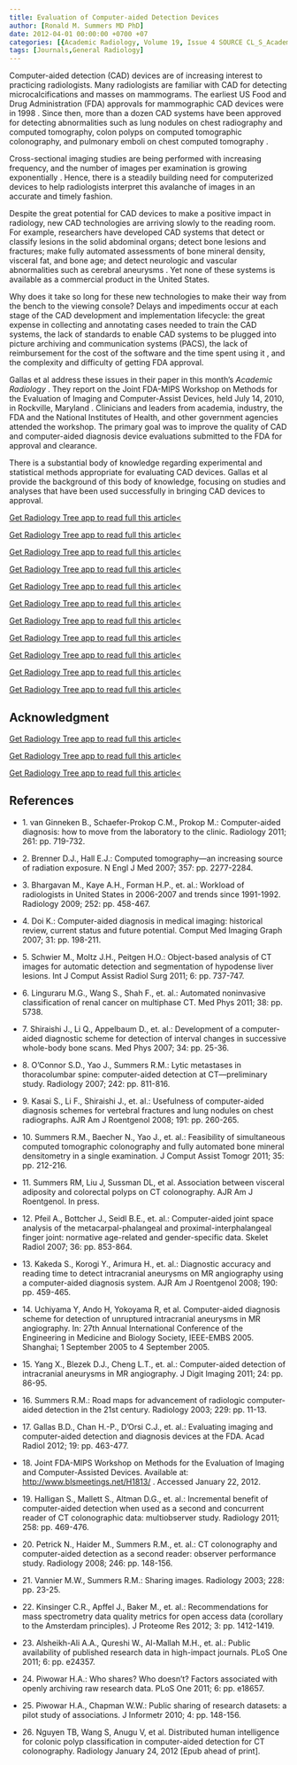 ```yaml
---
title: Evaluation of Computer-aided Detection Devices
author: [Ronald M. Summers MD PhD]
date: 2012-04-01 00:00:00 +0700 +07
categories: [{Academic Radiology, Volume 19, Issue 4 SOURCE CL_S_AcademicRadiologyVolume19Issue4 1}]
tags: [Journals,General Radiology]
---
```

Computer-aided detection (CAD) devices are of increasing interest to practicing radiologists. Many radiologists are familiar with CAD for detecting microcalcifications and masses on mammograms. The earliest US Food and Drug Administration (FDA) approvals for mammographic CAD devices were in 1998 . Since then, more than a dozen CAD systems have been approved for detecting abnormalities such as lung nodules on chest radiography and computed tomography, colon polyps on computed tomographic colonography, and pulmonary emboli on chest computed tomography .

Cross-sectional imaging studies are being performed with increasing frequency, and the number of images per examination is growing exponentially . Hence, there is a steadily building need for computerized devices to help radiologists interpret this avalanche of images in an accurate and timely fashion.

Despite the great potential for CAD devices to make a positive impact in radiology, new CAD technologies are arriving slowly to the reading room. For example, researchers have developed CAD systems that detect or classify lesions in the solid abdominal organs; detect bone lesions and fractures; make fully automated assessments of bone mineral density, visceral fat, and bone age; and detect neurologic and vascular abnormalities such as cerebral aneurysms . Yet none of these systems is available as a commercial product in the United States.

Why does it take so long for these new technologies to make their way from the bench to the viewing console? Delays and impediments occur at each stage of the CAD development and implementation lifecycle: the great expense in collecting and annotating cases needed to train the CAD systems, the lack of standards to enable CAD systems to be plugged into picture archiving and communication systems (PACS), the lack of reimbursement for the cost of the software and the time spent using it , and the complexity and difficulty of getting FDA approval.

Gallas et al address these issues in their paper in this month’s _Academic Radiology_ . They report on the Joint FDA-MIPS Workshop on Methods for the Evaluation of Imaging and Computer-Assist Devices, held July 14, 2010, in Rockville, Maryland . Clinicians and leaders from academia, industry, the FDA and the National Institutes of Health, and other government agencies attended the workshop. The primary goal was to improve the quality of CAD and computer-aided diagnosis device evaluations submitted to the FDA for approval and clearance.

There is a substantial body of knowledge regarding experimental and statistical methods appropriate for evaluating CAD devices. Gallas et al provide the background of this body of knowledge, focusing on studies and analyses that have been used successfully in bringing CAD devices to approval.

[Get Radiology Tree app to read full this article<](https://clinicalpub.com/app)

[Get Radiology Tree app to read full this article<](https://clinicalpub.com/app)

[Get Radiology Tree app to read full this article<](https://clinicalpub.com/app)

[Get Radiology Tree app to read full this article<](https://clinicalpub.com/app)

[Get Radiology Tree app to read full this article<](https://clinicalpub.com/app)

[Get Radiology Tree app to read full this article<](https://clinicalpub.com/app)

[Get Radiology Tree app to read full this article<](https://clinicalpub.com/app)

[Get Radiology Tree app to read full this article<](https://clinicalpub.com/app)

[Get Radiology Tree app to read full this article<](https://clinicalpub.com/app)

[Get Radiology Tree app to read full this article<](https://clinicalpub.com/app)

[Get Radiology Tree app to read full this article<](https://clinicalpub.com/app)

## Acknowledgment

[Get Radiology Tree app to read full this article<](https://clinicalpub.com/app)

[Get Radiology Tree app to read full this article<](https://clinicalpub.com/app)

[Get Radiology Tree app to read full this article<](https://clinicalpub.com/app)

## References

- 1\. van Ginneken B., Schaefer-Prokop C.M., Prokop M.: Computer-aided diagnosis: how to move from the laboratory to the clinic. Radiology 2011; 261: pp. 719-732.


- 2\. Brenner D.J., Hall E.J.: Computed tomography—an increasing source of radiation exposure. N Engl J Med 2007; 357: pp. 2277-2284.


- 3\. Bhargavan M., Kaye A.H., Forman H.P., et. al.: Workload of radiologists in United States in 2006-2007 and trends since 1991-1992. Radiology 2009; 252: pp. 458-467.


- 4\. Doi K.: Computer-aided diagnosis in medical imaging: historical review, current status and future potential. Comput Med Imaging Graph 2007; 31: pp. 198-211.


- 5\. Schwier M., Moltz J.H., Peitgen H.O.: Object-based analysis of CT images for automatic detection and segmentation of hypodense liver lesions. Int J Comput Assist Radiol Surg 2011; 6: pp. 737-747.


- 6\. Linguraru M.G., Wang S., Shah F., et. al.: Automated noninvasive classification of renal cancer on multiphase CT. Med Phys 2011; 38: pp. 5738.


- 7\. Shiraishi J., Li Q., Appelbaum D., et. al.: Development of a computer-aided diagnostic scheme for detection of interval changes in successive whole-body bone scans. Med Phys 2007; 34: pp. 25-36.


- 8\. O’Connor S.D., Yao J., Summers R.M.: Lytic metastases in thoracolumbar spine: computer-aided detection at CT—preliminary study. Radiology 2007; 242: pp. 811-816.


- 9\. Kasai S., Li F., Shiraishi J., et. al.: Usefulness of computer-aided diagnosis schemes for vertebral fractures and lung nodules on chest radiographs. AJR Am J Roentgenol 2008; 191: pp. 260-265.


- 10\. Summers R.M., Baecher N., Yao J., et. al.: Feasibility of simultaneous computed tomographic colonography and fully automated bone mineral densitometry in a single examination. J Comput Assist Tomogr 2011; 35: pp. 212-216.


- 11\.  Summers RM, Liu J, Sussman DL, et al. Association between visceral adiposity and colorectal polyps on CT colonography. AJR Am J Roentgenol. In press.


- 12\. Pfeil A., Bottcher J., Seidl B.E., et. al.: Computer-aided joint space analysis of the metacarpal-phalangeal and proximal-interphalangeal finger joint: normative age-related and gender-specific data. Skelet Radiol 2007; 36: pp. 853-864.


- 13\. Kakeda S., Korogi Y., Arimura H., et. al.: Diagnostic accuracy and reading time to detect intracranial aneurysms on MR angiography using a computer-aided diagnosis system. AJR Am J Roentgenol 2008; 190: pp. 459-465.


- 14\.  Uchiyama Y, Ando H, Yokoyama R, et al. Computer-aided diagnosis scheme for detection of unruptured intracranial aneurysms in MR angiography. In: 27th Annual International Conference of the Engineering in Medicine and Biology Society, IEEE-EMBS 2005. Shanghai; 1 September 2005 to 4 September 2005.


- 15\. Yang X., Blezek D.J., Cheng L.T., et. al.: Computer-aided detection of intracranial aneurysms in MR angiography. J Digit Imaging 2011; 24: pp. 86-95.


- 16\. Summers R.M.: Road maps for advancement of radiologic computer-aided detection in the 21st century. Radiology 2003; 229: pp. 11-13.


- 17\. Gallas B.D., Chan H.-P., D’Orsi C.J., et. al.: Evaluating imaging and computer-aided detection and diagnosis devices at the FDA. Acad Radiol 2012; 19: pp. 463-477.


- 18\.  Joint FDA-MIPS Workshop on Methods for the Evaluation of Imaging and Computer-Assisted Devices. Available at:  http://www.blsmeetings.net/H1813/  . Accessed January 22, 2012.


- 19\. Halligan S., Mallett S., Altman D.G., et. al.: Incremental benefit of computer-aided detection when used as a second and concurrent reader of CT colonographic data: multiobserver study. Radiology 2011; 258: pp. 469-476.


- 20\. Petrick N., Haider M., Summers R.M., et. al.: CT colonography and computer-aided detection as a second reader: observer performance study. Radiology 2008; 246: pp. 148-156.


- 21\. Vannier M.W., Summers R.M.: Sharing images. Radiology 2003; 228: pp. 23-25.


- 22\. Kinsinger C.R., Apffel J., Baker M., et. al.: Recommendations for mass spectrometry data quality metrics for open access data (corollary to the Amsterdam principles). J Proteome Res 2012; 3: pp. 1412-1419.


- 23\. Alsheikh-Ali A.A., Qureshi W., Al-Mallah M.H., et. al.: Public availability of published research data in high-impact journals. PLoS One 2011; 6: pp. e24357.


- 24\. Piwowar H.A.: Who shares? Who doesn’t? Factors associated with openly archiving raw research data. PLoS One 2011; 6: pp. e18657.


- 25\. Piwowar H.A., Chapman W.W.: Public sharing of research datasets: a pilot study of associations. J Informetr 2010; 4: pp. 148-156.


- 26\.  Nguyen TB, Wang S, Anugu V, et al. Distributed human intelligence for colonic polyp classification in computer-aided detection for CT colonography. Radiology January 24, 2012 \[Epub ahead of print\].